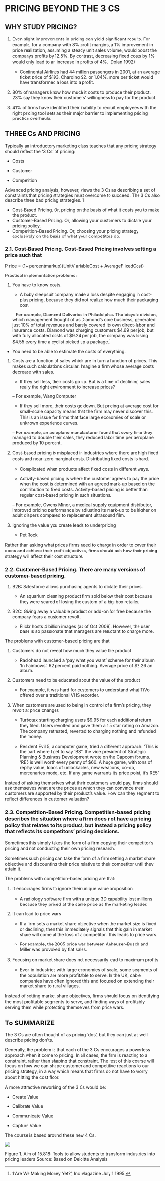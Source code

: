 
# PRICING BEYOND THE 3 CS 

## WHY STUDY PRICING? 

1. Even slight improvements in pricing can yield signiﬁcant results. For example, for a company with 8% proﬁt margins, a 1% improvement in price realization, assuming a steady unit sales volume, would boost the companys proﬁts by 12.5%. By contrast, decreasing ﬁxed costs by 1% would only lead to an increase in proﬁts of 4%. (Dolan 1992) 

    - Continental Airlines had 44 million passengers in 2001, at an average ticket price of $193. Charging $2, or 1.04%, more per ticket would have transformed a loss into a proﬁt. 

1. 80% of managers know how much it costs to produce their product. 23% say they know their customers’ willingness to pay for the product. 

1. 41% of ﬁrms have identiﬁed their inability to recruit employees with the right pricing tool sets as their major barrier to implementing pricing practice overhauls. 

## THREE Cs AND PRICING

Typically an introductory marketing class teaches that any pricing strategy should reﬂect the ‘3 Cs’ of pricing: 

- Costs

- Customer

- Competition 

Advanced pricing analysis, however, views the 3 Cs as describing a set of constraints that pricing strategies must overcome to succeed. The 3 Cs also describe three bad pricing strategies. 1 

- Cost-Based Pricing. Or, pricing on the basis of what it costs you to make the product. 
- Customer-Based Pricing. Or, allowing your customers to dictate your pricing policy. 
- Competition-Based Pricing. Or, choosing your pricing strategy exclusively on the basis of what your competitors do. 

### 2.1. Cost-Based Pricing. Cost-Based Pricing involves setting a price such that 

P rice = (1+ percentmarkup)(UnitV ariableCost + AverageF ixedCost) 

Practical implementation problems: 

1. You have to know costs. 

    - A baby sleepsuit company made a loss despite engaging in cost-plus pricing, because they did not realize how much their packaging cost. 

    – For example, Diamond Deliveries in Philadelphia. The bicycle division, which management thought of as Diamond’s core business, generated just 10% of total revenues and barely covered its own direct-labor and insurance costs. Diamond was charging customers $4.69 per job, but with fully allocated costs of $9.24 per job, the company was losing $4.55 every time a cyclist picked up a package.[^a1] 
- You need to be able to estimate the costs of everything. 

[^a1]: 1‘Are We Making Money Yet?’, Inc Magazine July 1 1995. 

1. Costs are a function of sales which are in turn a function of prices. This makes such calculations circular. Imagine a ﬁrm whose average costs decrease with sales. 

    - If they sell less, their costs go up. But is a time of declining sales really the right environment to increase prices? 

    – For example, Wang Computer 

    - If they sell more, their costs go down. But pricing at average cost for small-scale capacity means that the ﬁrm may never discover this. This is an issue for ﬁrms that face large economies of scale or unknown experience curves. 

    – For example, an aeroplane manufacturer found that every time they managed to double their sales, they reduced labor time per aeroplane produced by 10 percent. 

1. Cost-based pricing is misplaced in industries where there are high ﬁxed costs and near-zero marginal costs. Distributing ﬁxed costs is hard. 

    - Complicated when products aﬀect ﬁxed costs in diﬀerent ways. 

    - Activity-based pricing is where the customer agrees to pay the price when the cost is determined with an agreed mark-up based on the contribution to ﬁxed costs. Activity-based pricing is better than regular cost-based pricing in such situations. 

    – For example, Owens Minor, a medical supply equipment distributor, improved pricing performance by adjusting its mark-up to be higher on adult diapers compared to replacement ultrasound ﬁlm. 

1. Ignoring the value you create leads to underpricing

    - Pet Rock

Rather than asking what prices ﬁrms need to charge in order to cover their costs and achieve their proﬁt objectives, ﬁrms should ask how their pricing strategy will aﬀect their cost structure. 

### 2.2. Customer-Based Pricing. There are many versions of customer-based pricing. 

1. B2B: Salesforce allows purchasing agents to dictate their prices. 

    - An aquarium cleaning product ﬁrm sold below their cost because they were scared of losing the custom of a big-box retailer. 

1. B2C: Giving away a valuable product or add-on for free because the company fears a customer revolt. 

    - Flickr hosts 4 billion images (as of Oct 2009). However, the user base is so passionate that managers are reluctant to charge more.

The problems with customer-based pricing are that:

1. Customers do not reveal how much they value the product 

    - Radiohead launched a ‘pay what you want’ scheme for their album ‘In Rainbows’. 62 percent paid nothing. Average price of $2.26 an album. 

1. Customers need to be educated about the value of the product 

    - For example, it was hard for customers to understand what TiVo offered over a traditional VHS recorder. 

1. When customers are used to being in control of a ﬁrm’s pricing, they revolt at price changes 

    - Turbotax starting charging users $9.95 for each additional return they ﬁled. Users revolted and gave them a 1.5 star rating on Amazon. The company retreated, reverted to charging nothing and refunded the money. 

    - Resident Evil 5, a computer game, tried a diﬀerent approach: ‘This is the part where I get to say ‘BS’,’ the vice president of Strategic Planning &amp; Business Development wrote on the Capcom forums. ‘RE5 is well worth every penny of $60. A huge game, with tons of replay value, loads of unlockables, new weapons, co-op, mercenaries mode, etc. If any game warrants its price point, it’s RE5’ 

Instead of asking themselves what their customers would pay, ﬁrms should ask themselves what are the prices at which they can convince their customers are supported by their product’s value. How can they segment to reﬂect diﬀerences in customer valuation? 

### 2.3. Competition-Based Pricing. Competition-based pricing describes the situation where a ﬁrm does not have a pricing policy that relates to its product, but instead a pricing policy that reﬂects its competitors’ pricing decisions. 

Sometimes this simply takes the form of a ﬁrm copying their competitor’s pricing and not conducting their own pricing research. 

Sometimes such pricing can take the form of a ﬁrm setting a market share objective and discounting their price relative to their competitor until they attain it. 

The problems with competition-based pricing are that: 

1. It encourages ﬁrms to ignore their unique value proposition 

    - A radiology software ﬁrm with a unique 3D capability lost millions because they priced at the same price as the marketing leader. 

1. It can lead to price wars 

    - If a ﬁrm sets a market share objective when the market size is ﬁxed or declining, then this immediately signals that this gain in market share will come at the loss of a competitor. This leads to price wars. 

    - For example, the 2005 price war between Anheuser-Busch and Miller was provoked by ﬂat sales. 

1. Focusing on market share does not necessarily lead to maximum proﬁts 

    - Even in industries with large economies of scale, some segments of the population are more proﬁtable to serve. In the UK, cable companies have often ignored this and focused on extending their market share to rural villages. 

Instead of setting market share objectives, ﬁrms should focus on identifying the most proﬁtable segments to serve, and ﬁnding ways of proﬁtably serving them while protecting themselves from price wars. 

## To SUMMARIZE

The 3 Cs are often thought of as pricing ‘dos’, but they can just as well describe pricing don’ts. 

Generally, the problem is that each of the 3 Cs encourages a powerless approach when it come to pricing. In all cases, the ﬁrm is reacting to a constraint, rather than shaping that constraint. The rest of this course will focus on how we can shape customer and competitive reactions to our pricing strategy, in a way which means that ﬁrms do not have to worry about hitting the cost ﬂoor. 

A more attractive reworking of the 3 Cs would be: 

-  Create Value 

-  Calibrate Value 

-  Communicate Value 

-  Capture Value

The course is based around these new 4 Cs.

![](images/Lecture01PricingBeyondthe3Cs_img_0.jpg)

Figure 1. Aim of 15.818: Tools to allow students to transform industries into pricing leaders Source: Based on Deloitte Analysis 
